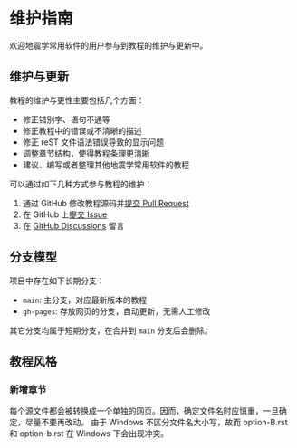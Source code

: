 # 维护指南

欢迎地震学常用软件的用户参与到教程的维护与更新中。

## 维护与更新

教程的维护与更性主要包括几个方面：

- 修正错别字、语句不通等
- 修正教程中的错误或不清晰的描述
- 修正 reST 文件语法错误导致的显示问题
- 调整章节结构，使得教程条理更清晰
- 建议、编写或者整理其他地震学常用软件的教程

可以通过如下几种方式参与教程的维护：

1. 通过 GitHub 修改教程源码并[提交 Pull Request](https://github.com/seismo-learn/software/pulls)
2. 在 GitHub 上[提交 Issue](https://github.com/seismo-learn/software/issues)
3. 在 [GitHub Discussions](https://github.com/seismo-learn/software/discussions) 留言

## 分支模型

项目中存在如下长期分支：

- `main`: 主分支，对应最新版本的教程
- `gh-pages`: 存放网页的分支，自动更新，无需人工修改

其它分支均属于短期分支，在合并到 `main` 分支后会删除。

## 教程风格

### 新增章节

每个源文件都会被转换成一个单独的网页。因而，确定文件名时应慎重，一旦确定，尽量不要再改动。
由于 Windows 不区分文件名大小写，故而 option-B.rst 和 option-b.rst 在 Windows 下会出现冲突。

